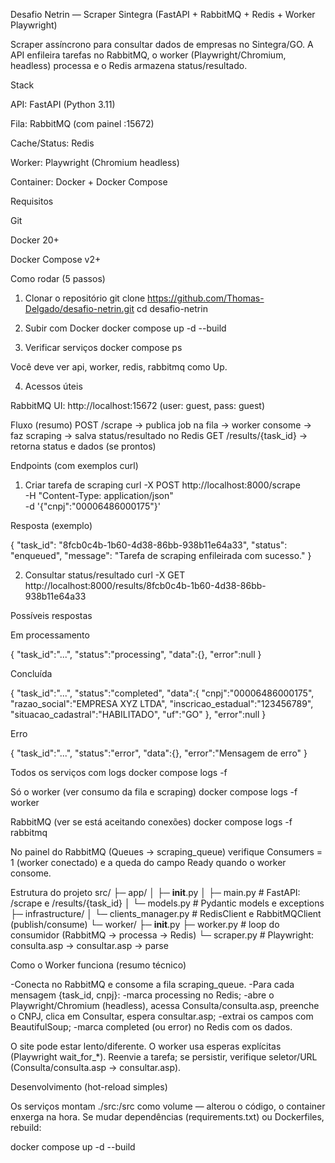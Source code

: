 Desafio Netrin — Scraper Sintegra (FastAPI + RabbitMQ + Redis + Worker Playwright)

Scraper assíncrono para consultar dados de empresas no Sintegra/GO.
A API enfileira tarefas no RabbitMQ, o worker (Playwright/Chromium, headless) processa e o Redis armazena status/resultado.

Stack

API: FastAPI (Python 3.11)

Fila: RabbitMQ (com painel :15672)

Cache/Status: Redis

Worker: Playwright (Chromium headless)

Container: Docker + Docker Compose

Requisitos

Git

Docker 20+

Docker Compose v2+

Como rodar (5 passos)
1) Clonar o repositório
git clone https://github.com/Thomas-Delgado/desafio-netrin.git
cd desafio-netrin

2) Subir com Docker
docker compose up -d --build

3) Verificar serviços
docker compose ps


Você deve ver api, worker, redis, rabbitmq como Up.

4) Acessos úteis

RabbitMQ UI: http://localhost:15672
 (user: guest, pass: guest)

Fluxo (resumo)
POST /scrape  →  publica job na fila  →  worker consome  →  faz scraping  →  salva status/resultado no Redis
GET  /results/{task_id}  →  retorna status e dados (se prontos)

Endpoints (com exemplos curl)
1) Criar tarefa de scraping
curl -X POST http://localhost:8000/scrape \
  -H "Content-Type: application/json" \
  -d '{"cnpj":"00006486000175"}'


Resposta (exemplo)

{
  "task_id": "8fcb0c4b-1b60-4d38-86bb-938b11e64a33",
  "status": "enqueued",
  "message": "Tarefa de scraping enfileirada com sucesso."
}

2) Consultar status/resultado
curl -X GET http://localhost:8000/results/8fcb0c4b-1b60-4d38-86bb-938b11e64a33


Possíveis respostas

Em processamento

{ "task_id":"...", "status":"processing", "data":{}, "error":null }


Concluída

{
  "task_id":"...",
  "status":"completed",
  "data":{
    "cnpj":"00006486000175",
    "razao_social":"EMPRESA XYZ LTDA",
    "inscricao_estadual":"123456789",
    "situacao_cadastral":"HABILITADO",
    "uf":"GO"
  },
  "error":null
}


Erro

{ "task_id":"...", "status":"error", "data":{}, "error":"Mensagem de erro" }



Todos os serviços com logs
docker compose logs -f

Só o worker (ver consumo da fila e scraping)
docker compose logs -f worker

RabbitMQ (ver se está aceitando conexões)
docker compose logs -f rabbitmq

No painel do RabbitMQ (Queues → scraping_queue) verifique Consumers = 1 (worker conectado) e a queda do campo Ready quando o worker consome.

Estrutura do projeto
src/
├─ app/
│  ├─ __init__.py
│  ├─ main.py                # FastAPI: /scrape e /results/{task_id}
│  └─ models.py              # Pydantic models e exceptions
├─ infrastructure/
│  └─ clients_manager.py     # RedisClient e RabbitMQClient (publish/consume)
└─ worker/
   ├─ __init__.py
   ├─ worker.py              # loop do consumidor (RabbitMQ → processa → Redis)
   └─ scraper.py             # Playwright: consulta.asp → consultar.asp → parse

Como o Worker funciona (resumo técnico)

-Conecta no RabbitMQ e consome a fila scraping_queue.
-Para cada mensagem {task_id, cnpj}:
-marca processing no Redis;
-abre o Playwright/Chromium (headless), acessa Consulta/consulta.asp, preenche o CNPJ, clica em Consultar, espera consultar.asp;
-extrai os campos com BeautifulSoup;
-marca completed (ou error) no Redis com os dados.

O site pode estar lento/diferente. O worker usa esperas explícitas (Playwright wait_for_*).
Reenvie a tarefa; se persistir, verifique seletor/URL (Consulta/consulta.asp → consultar.asp).

Desenvolvimento (hot-reload simples)

Os serviços montam ./src:/src como volume — alterou o código, o container enxerga na hora.
Se mudar dependências (requirements.txt) ou Dockerfiles, rebuild:

docker compose up -d --build
